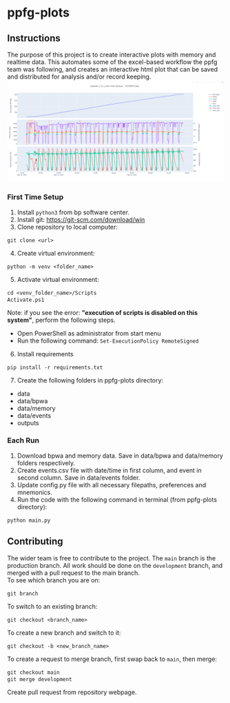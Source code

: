 # ppfg-plots

## Instructions
The purpose of this project is to create interactive plots with memory and
realtime data. This automates some of the excel-based workflow the ppfg team
was following, and creates an interactive html plot that can be saved and
distributed for analysis and/or record keeping.<br>
![ppfg-plot](img/ppfg-plot.png)

### First Time Setup
1. Install `python3` from bp software center.
2. Install git: https://git-scm.com/download/win
3. Clone repository to local computer:<br>
```
git clone <url>
```
4. Create virtual environment:<br>
```
python -m venv <folder_name>
```
5. Activate virtual environment:<br>
```
cd <venv_folder_name>/Scripts
Activate.ps1
```
Note: if you see the error: **"execution of scripts is disabled on this
system"**, perform the following steps.<br>
- Open PowerShell as administrator from start menu
- Run the following command: `Set-ExecutionPolicy RemoteSigned`
6. Install requirements
```
pip install -r requirements.txt
```
7. Create the following folders in ppfg-plots directory:
- data
- data/bpwa
- data/memory
- data/events
- outputs

### Each Run
1. Download bpwa and memory data. Save in data/bpwa and data/memory folders
respectively.
2. Create events.csv file with date/time in first column, and event in second
column. Save in data/events folder.
3. Update config.py file with all necessary filepaths, preferences and
mnemonics.
4. Run the code with the following command in terminal (from ppfg-plots
directory):
```
python main.py
```

## Contributing
The wider team is free to contribute to the project. The `main` branch is the
production branch. All work should be done on the `development` branch, and
merged with a pull request to the main branch.<br>
To see which branch you are on:
```
git branch
```
To switch to an existing branch:
```
git checkout <branch_name>
```
To create a new branch and switch to it:
```
git checkout -b <new_branch_name>
```
To create a request to merge branch, first swap back to `main`, then merge:
```
git checkout main
git merge development
```
Create pull request from repository webpage.